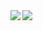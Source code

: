 <a href="https://github.com/mountain1009/github-readme-stats">
  <img align="left" src="https://github-readme-stats.vercel.app/api?username=mountain1009&count_private=true&show_icons=true&theme=dracula" />
</a>
<a href="https://github-profile-trophy.vercel.app/?username=ryo-ma&theme=mountain1009">
  <img align="left" src="(https://github.com/mountain1009/github-profile-trophy" />
</a>



<!--
**mountain1009/mountain1009** is a ✨ _special_ ✨ repository because its `README.md` (this file) appears on your GitHub profile.

Here are some ideas to get you started:

- 🔭 I’m currently working on ...
- 🌱 I’m currently learning ...
- 👯 I’m looking to collaborate on ...
- 🤔 I’m looking for help with ...
- 💬 Ask me about ...
- 📫 How to reach me: ...
- 😄 Pronouns: ...
- ⚡ Fun fact: ...
-->
